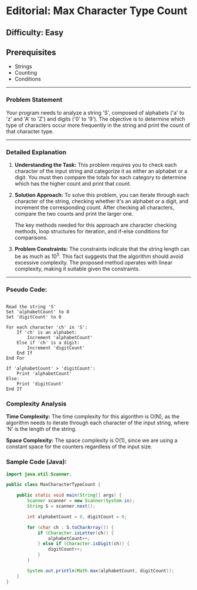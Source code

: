 # Editorial: Max Character Type Count

## Difficulty: Easy

## Prerequisites
- Strings
- Counting
- Conditions

---

### Problem Statement
Your program needs to analyze a string 'S', composed of alphabets ('a' to 'z' and 'A' to 'Z') and digits ('0' to '9'). The objective is to determine which type of characters occur more frequently in the string and print the count of that character type.

---

### Detailed Explanation

1. **Understanding the Task:**
   This problem requires you to check each character of the input string and categorize it as either an alphabet or a digit. You must then compare the totals for each category to determine which has the higher count and print that count.

2. **Solution Approach:**
   To solve this problem, you can iterate through each character of the string, checking whether it's an alphabet or a digit, and increment the corresponding count. After checking all characters, compare the two counts and print the larger one. 

   The key methods needed for this approach are character checking methods, loop structures for iteration, and if-else conditions for comparisons.

3. **Problem Constraints:**
   The constraints indicate that the string length can be as much as 10<sup>5</sup>. This fact suggests that the algorithm should avoid excessive complexity. The proposed method operates with linear complexity, making it suitable given the constraints.

---

### Pseudo Code:

<pre><code>
Read the string 'S'
Set 'alphabetCount' to 0
Set 'digitCount' to 0

For each character 'ch' in 'S':
    If 'ch' is an alphabet:
        Increment 'alphabetCount'
    Else if 'ch' is a digit:
        Increment 'digitCount'
    End If
End For

If 'alphabetCount' > 'digitCount':
    Print 'alphabetCount'
Else:
    Print 'digitCount'
End If
</code></pre>

### Complexity Analysis

**Time Complexity:** The time complexity for this algorithm is O(N), as the algorithm needs to iterate through each character of the input string, where 'N' is the length of the string.

**Space Complexity:** The space complexity is O(1), since we are using a constant space for the counters regardless of the input size.

### Sample Code (Java):

```java
import java.util.Scanner;

public class MaxCharacterTypeCount {

    public static void main(String[] args) {
        Scanner scanner = new Scanner(System.in);
        String S = scanner.next();

        int alphabetCount = 0, digitCount = 0;

        for (char ch : S.toCharArray()) {
            if (Character.isLetter(ch)) {
                alphabetCount++;
            } else if (Character.isDigit(ch)) {
                digitCount++;
            }
        }

        System.out.println(Math.max(alphabetCount, digitCount));
    }
}
